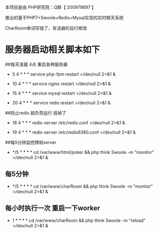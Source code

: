本项目是由 PHP研究院：Q群【 200979897 】

推出的基于PHP7+Swoole+Redis+Mysql实现的实时聊天系统

CharRoom单词写错了，有洁癖的自行修改

服务器启动相关脚本如下
===============

##每天凌晨 4点 重启各种服务器
 + 5  4 * * * service php-fpm restart  >/dev/null 2>&1 &

 + 10 4 * * * service nginx restart  >/dev/null 2>&1 &

 + 15 4 * * * service mysql restart  >/dev/null 2>&1 &

 + 20 4 * * * service redis restart  >/dev/null 2>&1 &
 
##防止redis 超负荷运行 挂掉了
 + 18 4 * * * redis-server  /etc/redis.conf  >/dev/null 2>&1 &

 + 19 4 * * * redis-server  /etc/redis6380.conf  >/dev/null 2>&1 &


##每5分钟监控牌局server
 + */5 * * * * cd /var/www/html/poker && php think Swoole -m "monitor"  >/dev/null 2>&1 &

## 每5分钟
 + */5 * * * * cd /var/www/charRoom  && php think Swoole -m "monitor"  >/dev/null 2>&1 &

## 每小时执行一次 重启一下worker
 + 1 * * * *  cd /var/www/charRoom  && php think Swoole -m "reload"  >/dev/null 2>&1 &

